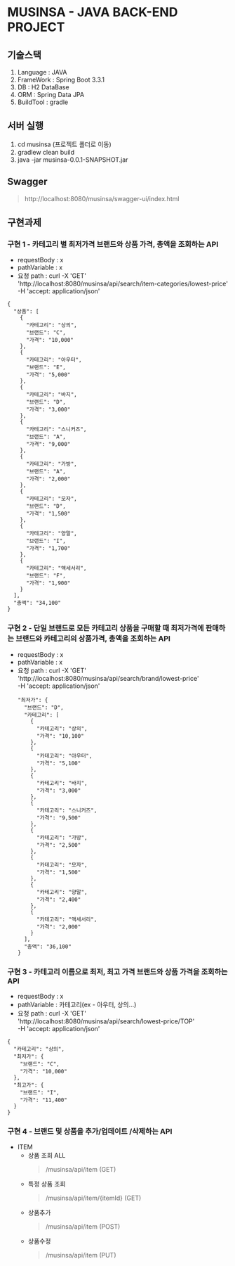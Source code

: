 # MUSINSA - JAVA BACK-END PROJECT

## 기술스택
1. Language : JAVA
2. FrameWork : Spring Boot 3.3.1
3. DB : H2 DataBase
4. ORM : Spring Data JPA
5. BuildTool : gradle

## 서버 실행
1. cd musinsa (프로젝트 폴더로 이동)
2. gradlew clean build
3. java -jar musinsa-0.0.1-SNAPSHOT.jar


## Swagger
> http://localhost:8080/musinsa/swagger-ui/index.html

## 구현과제
### 구현 1 - 카테고리 별 최저가격 브랜드와 상품 가격, 총액을 조회하는 API
+ requestBody : x
+ pathVariable : x
+ 요청 path : curl -X 'GET' \
  'http://localhost:8080/musinsa/api/search/item-categories/lowest-price' \
  -H 'accept: application/json'
```
{
  "상품": [
    {
      "카테고리": "상의",
      "브랜드": "C",
      "가격": "10,000"
    },
    {
      "카테고리": "아우터",
      "브랜드": "E",
      "가격": "5,000"
    },
    {
      "카테고리": "바지",
      "브랜드": "D",
      "가격": "3,000"
    },
    {
      "카테고리": "스니커즈",
      "브랜드": "A",
      "가격": "9,000"
    },
    {
      "카테고리": "가방",
      "브랜드": "A",
      "가격": "2,000"
    },
    {
      "카테고리": "모자",
      "브랜드": "D",
      "가격": "1,500"
    },
    {
      "카테고리": "양말",
      "브랜드": "I",
      "가격": "1,700"
    },
    {
      "카테고리": "액세서리",
      "브랜드": "F",
      "가격": "1,900"
    }
  ],
  "총액": "34,100"
}
```
### 구현 2 - 단일 브랜드로 모든 카테고리 상품을 구매할 때 최저가격에 판매하는 브랜드와 카테고리의 상품가격, 총액을 조회하는 API
+ requestBody : x
+ pathVariable : x
+ 요청 path : curl -X 'GET' \
  'http://localhost:8080/musinsa/api/search/brand/lowest-price' \
  -H 'accept: application/json'
  ```
  "최저가": {
    "브랜드": "D",
    "카테고리": [
      {
        "카테고리": "상의",
        "가격": "10,100"
      },
      {
        "카테고리": "아우터",
        "가격": "5,100"
      },
      {
        "카테고리": "바지",
        "가격": "3,000"
      },
      {
        "카테고리": "스니커즈",
        "가격": "9,500"
      },
      {
        "카테고리": "가방",
        "가격": "2,500"
      },
      {
        "카테고리": "모자",
        "가격": "1,500"
      },
      {
        "카테고리": "양말",
        "가격": "2,400"
      },
      {
        "카테고리": "액세서리",
        "가격": "2,000"
      }
    ],
    "총액": "36,100"
  }
  ```
### 구현 3 - 카테고리 이름으로 최저, 최고 가격 브랜드와 상품 가격을 조회하는 API
+ requestBody : x
+ pathVariable : 카테고리(ex - 아우터, 상의...)
+ 요청 path : curl -X 'GET' \
  'http://localhost:8080/musinsa/api/search/lowest-price/TOP' \
  -H 'accept: application/json'
```
{
  "카테고리": "상의",
  "최저가": {
    "브랜드": "C",
    "가격": "10,000"
  },
  "최고가": {
    "브랜드": "I",
    "가격": "11,400"
  }
}
```

### 구현 4 - 브랜드 및 상품을 추가/업데이트 /삭제하는 API
+ ITEM
  + 상품 조회 ALL
    > /musinsa/api/item (GET)
  + 특정 상품 조회
    > /musinsa/api/item/{itemId} (GET)
  + 상품추가
    > /musinsa/api/item (POST)
  + 상품수정
    > /musinsa/api/item (PUT)
